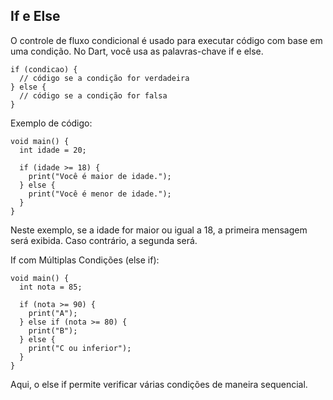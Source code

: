## If e Else

O controle de fluxo condicional é usado para executar código com base 
em uma condição. No Dart, você usa as palavras-chave if e else.
```
if (condicao) {
  // código se a condição for verdadeira
} else {
  // código se a condição for falsa
}
```

Exemplo de código:
```
void main() {
  int idade = 20;

  if (idade >= 18) {
    print("Você é maior de idade.");
  } else {
    print("Você é menor de idade.");
  }
}
```

Neste exemplo, se a idade for maior ou igual a 18, a primeira mensagem será exibida.
Caso contrário, a segunda será.

If com Múltiplas Condições (else if):
```
void main() {
  int nota = 85;

  if (nota >= 90) {
    print("A");
  } else if (nota >= 80) {
    print("B");
  } else {
    print("C ou inferior");
  }
}
```
Aqui, o else if permite verificar várias condições de maneira sequencial.